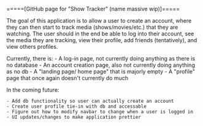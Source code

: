 =====[GitHub page for "Show Tracker" (name massive wip)]=====

The goal of this application is to allow a user to create an account, where they
can then start to track media (shows/movies/etc.) that they are watching. The user
should in the end be able to log into their account, see the media they are tracking,
view their profile, add friends (tentatively), and view others profiles. 


Currently, there is:
	- A log-in page, not currently doing anything as there is no database
	- An account creation page, also not currently doing anything as no db
	- A "landing page/ home page" that is majorly empty
	- A "profile" page that once again doesn't currently do much


In the coming future: 

	- Add db functionality so user can actually create an account
	- Create user profile tie-in with db and accessable
	- Figure out how to modify navbar to change when a user is logged in 
	- UI updates/changes to make application prettier
